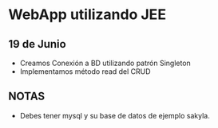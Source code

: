 # WebApp utilizando JEE

## 19 de Junio
- Creamos Conexión a BD utilizando patrón Singleton
- Implementamos método read del CRUD


## NOTAS
- Debes tener mysql y su base de datos de ejemplo sakyla.